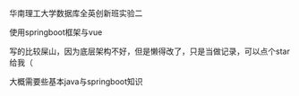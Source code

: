 华南理工大学数据库全英创新班实验二

使用springboot框架与vue

写的比较屎山，因为底层架构不好，但是懒得改了，只是当做记录，可以点个star给我（

大概需要些基本java与springboot知识
